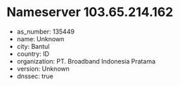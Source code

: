 # Nameserver 103.65.214.162

* as_number: 135449
* name: Unknown
* city: Bantul
* country: ID
* organization: PT. Broadband Indonesia Pratama
* version: Unknown
* dnssec: true
